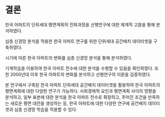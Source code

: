 # 결론

한국 아파트의 단위세대 평면계획의 진화과정을
선행연구에 대한 체계적 고찰을 통해 분석하였다.

심층 신경망 분석을 적용한 한국 아파트 연구를 위한
단위세대 공간배치 데이터셋을 구축하였다.

시기에 따른 한국 아파트의 변화를
심층 신경망 분석을 통해 분석하였다.

기계학습을 이용하여
한국 아파트 전수에 대한 분석을 수행할 수 있음을 확인하였다.
또한 2000년대 이후 한국 아파트의 변화를 분석하고
선행연구의 이론을 검증하였다.

본 연구에서 구축된
한국 아파트 단위세대 공간배치 데이터셋을 활용하여
한국 아파트의 평면계획에 대한 다양한 연구가 가능하다.
사회경제적 요인과 평면계획 사이의 영향을 분석하고,
일부 표본에 대한 분석을 한국 아파트 전수로 확장하고,
주어진 조건을 만족하는 새로운 평면 대안을 생성하는 등,
한국 아파트에 대한 다양한 연구에
공간배치 데이터셋과 심층 신경망 학습을 적용할 수 있다.

<!-- 공간배치 진화과정의 분석에서 도출된 발견도
추후 연구할 과제를 제시한다. -->

<!-- 이를 통해 컴퓨터가 건축물 파사드 이미지의 시각정보
를 인지하여 빠른 속도로 포털사이트 로드뷰의 유의미한
파사드 정보를 산출할 수 있음을 확인하였다. 또한 본 연
구에서 제안한 파사드 정보 산출 방법을 통해 자동 레이
블링 및 파사드 정보 산출의 결과를 분석했다.  -->

<!-- 본 연구를 통해 건축가에게 의존했던 파사드 설계지식
을 전세계의 파사드 디자인의 패턴을 추출하여 정량적이
고 정성적인 파사드 설계지식을 확보할 수 있는 가능성
을 제시하였으며, 향후에는 향상된 레이블링 정확도를 바
탕으로 자동 레이블링한 포털사이트 로드뷰 이미지를 데
이터세트로 구축하여 경관계획 시에 색채수집의 자동화 
연구, 창면적비에 따른 에너지 소비의 실증 연구, 도시의
건축물 파사드 파악을 통한 도시적 맥락 분석 연구 등에
활용할 수 있도록 하고자 한다.  -->